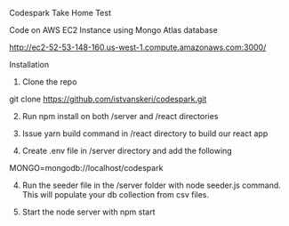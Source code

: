 Codespark Take Home Test

Code on AWS EC2 Instance using Mongo Atlas database

http://ec2-52-53-148-160.us-west-1.compute.amazonaws.com:3000/


Installation

1. Clone the repo

git clone https://github.com/istvanskeri/codespark.git

2. Run npm install on both /server  and /react directories

3. Issue yarn build command in /react directory to build our react app

3. Create .env file in /server directory and add the following

MONGO=mongodb://localhost/codespark

4. Run the seeder file in the /server folder with node seeder.js command. This will populate your db collection from csv files. 

5. Start the node server with npm start
